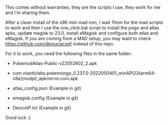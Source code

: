 This comes without warranties, they are the scripts I use, they work for me and I'm sharing them. 

After a clean install of the x96 mini mad rom, I wait 11min for the mad scripts to work and then I use the one_click.bat script to install the pogo and atlas apks, update magisk to 23.0, install eMagisk and configure both atlas and eMagisk. If you are coming from a MAD setup, you may want to check https://github.com/dkmur/aconf instead of this repo. 


For it to work, you need the following files in the same folder:

* PokemodAtlas-Public-v22052602_2.apk

* com.nianticlabs.pokemongo_0.237.0-2022050401_minAPI23(arm64-v8a)(nodpi)_apkmirror.com.apk

* atlas_config.json (Example in git)

* emagisk.config (Example in git)

* DeviceIP.txt (Example in git)


Good luck :)
